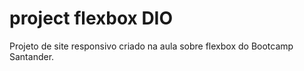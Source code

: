 # project flexbox DIO

Projeto de site responsivo criado na aula sobre flexbox do Bootcamp Santander.
